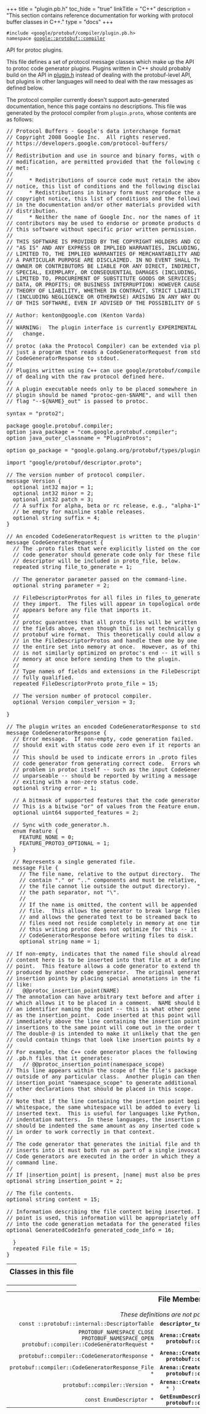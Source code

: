 +++
title = "plugin.pb.h"
toc_hide = "true"
linkTitle = "C++"
description = "This section contains reference documentation for working with protocol buffer classes in C++."
type = "docs"
+++

<p><code>#include &lt;google/protobuf/compiler/plugin.pb.h&gt;<br>namespace <a href="#google.protobuf.compiler">google::protobuf::compiler</a></code></p><p>API for protoc plugins.</p><p>This file defines a set of protocol message classes which make up the API to protoc code generator plugins.  Plugins written in C++ should probably build on the API in <a href="google.protobuf.compiler.plugin">plugin.h</a> instead of dealing with the protobuf-level API, but plugins in other languages will need to deal with the raw messages as defined below.</p><p>The protocol compiler currently doesn't support auto-generated documentation, hence this page contains no descriptions.  This file was generated by the protocol compiler from <code>plugin.proto</code>, whose contents are as follows:</p>

<pre>// Protocol Buffers - Google's data interchange format
// Copyright 2008 Google Inc.  All rights reserved.
// https://developers.google.com/protocol-buffers/
//
// Redistribution and use in source and binary forms, with or without
// modification, are permitted provided that the following conditions are
// met:
//
//     * Redistributions of source code must retain the above copyright
// notice, this list of conditions and the following disclaimer.
//     * Redistributions in binary form must reproduce the above
// copyright notice, this list of conditions and the following disclaimer
// in the documentation and/or other materials provided with the
// distribution.
//     * Neither the name of Google Inc. nor the names of its
// contributors may be used to endorse or promote products derived from
// this software without specific prior written permission.
//
// THIS SOFTWARE IS PROVIDED BY THE COPYRIGHT HOLDERS AND CONTRIBUTORS
// "AS IS" AND ANY EXPRESS OR IMPLIED WARRANTIES, INCLUDING, BUT NOT
// LIMITED TO, THE IMPLIED WARRANTIES OF MERCHANTABILITY AND FITNESS FOR
// A PARTICULAR PURPOSE ARE DISCLAIMED. IN NO EVENT SHALL THE COPYRIGHT
// OWNER OR CONTRIBUTORS BE LIABLE FOR ANY DIRECT, INDIRECT, INCIDENTAL,
// SPECIAL, EXEMPLARY, OR CONSEQUENTIAL DAMAGES (INCLUDING, BUT NOT
// LIMITED TO, PROCUREMENT OF SUBSTITUTE GOODS OR SERVICES; LOSS OF USE,
// DATA, OR PROFITS; OR BUSINESS INTERRUPTION) HOWEVER CAUSED AND ON ANY
// THEORY OF LIABILITY, WHETHER IN CONTRACT, STRICT LIABILITY, OR TORT
// (INCLUDING NEGLIGENCE OR OTHERWISE) ARISING IN ANY WAY OUT OF THE USE
// OF THIS SOFTWARE, EVEN IF ADVISED OF THE POSSIBILITY OF SUCH DAMAGE.

// Author: kenton@google.com (Kenton Varda)
//
// WARNING:  The plugin interface is currently EXPERIMENTAL and is subject to
//   change.
//
// protoc (aka the Protocol Compiler) can be extended via plugins.  A plugin is
// just a program that reads a CodeGeneratorRequest from stdin and writes a
// CodeGeneratorResponse to stdout.
//
// Plugins written using C++ can use google/protobuf/compiler/plugin.h instead
// of dealing with the raw protocol defined here.
//
// A plugin executable needs only to be placed somewhere in the path.  The
// plugin should be named "protoc-gen-$NAME", and will then be used when the
// flag "--${NAME}_out" is passed to protoc.

syntax = "proto2";

package google.protobuf.compiler;
option java_package = "com.google.protobuf.compiler";
option java_outer_classname = "PluginProtos";

option go_package = "google.golang.org/protobuf/types/pluginpb";

import "google/protobuf/descriptor.proto";

// The version number of protocol compiler.
message Version {
  optional int32 major = 1;
  optional int32 minor = 2;
  optional int32 patch = 3;
  // A suffix for alpha, beta or rc release, e.g., "alpha-1", "rc2". It should
  // be empty for mainline stable releases.
  optional string suffix = 4;
}

// An encoded CodeGeneratorRequest is written to the plugin's stdin.
message CodeGeneratorRequest {
  // The .proto files that were explicitly listed on the command-line.  The
  // code generator should generate code only for these files.  Each file's
  // descriptor will be included in proto_file, below.
  repeated string file_to_generate = 1;

  // The generator parameter passed on the command-line.
  optional string parameter = 2;

  // FileDescriptorProtos for all files in files_to_generate and everything
  // they import.  The files will appear in topological order, so each file
  // appears before any file that imports it.
  //
  // protoc guarantees that all proto_files will be written after
  // the fields above, even though this is not technically guaranteed by the
  // protobuf wire format.  This theoretically could allow a plugin to stream
  // in the FileDescriptorProtos and handle them one by one rather than read
  // the entire set into memory at once.  However, as of this writing, this
  // is not similarly optimized on protoc's end -- it will store all fields in
  // memory at once before sending them to the plugin.
  //
  // Type names of fields and extensions in the FileDescriptorProto are always
  // fully qualified.
  repeated FileDescriptorProto proto_file = 15;

  // The version number of protocol compiler.
  optional Version compiler_version = 3;

}

// The plugin writes an encoded CodeGeneratorResponse to stdout.
message CodeGeneratorResponse {
  // Error message.  If non-empty, code generation failed.  The plugin process
  // should exit with status code zero even if it reports an error in this way.
  //
  // This should be used to indicate errors in .proto files which prevent the
  // code generator from generating correct code.  Errors which indicate a
  // problem in protoc itself -- such as the input CodeGeneratorRequest being
  // unparseable -- should be reported by writing a message to stderr and
  // exiting with a non-zero status code.
  optional string error = 1;

  // A bitmask of supported features that the code generator supports.
  // This is a bitwise "or" of values from the Feature enum.
  optional uint64 supported_features = 2;

  // Sync with code_generator.h.
  enum Feature {
    FEATURE_NONE = 0;
    FEATURE_PROTO3_OPTIONAL = 1;
  }

  // Represents a single generated file.
  message File {
    // The file name, relative to the output directory.  The name must not
    // contain "." or ".." components and must be relative, not be absolute (so,
    // the file cannot lie outside the output directory).  "/" must be used as
    // the path separator, not "\".
    //
    // If the name is omitted, the content will be appended to the previous
    // file.  This allows the generator to break large files into small chunks,
    // and allows the generated text to be streamed back to protoc so that large
    // files need not reside completely in memory at one time.  Note that as of
    // this writing protoc does not optimize for this -- it will read the entire
    // CodeGeneratorResponse before writing files to disk.
    optional string name = 1;

// If non-empty, indicates that the named file should already exist, and the
// content here is to be inserted into that file at a defined insertion
// point.  This feature allows a code generator to extend the output
// produced by another code generator.  The original generator may provide
// insertion points by placing special annotations in the file that look
// like:
//   @@protoc_insertion_point(NAME)
// The annotation can have arbitrary text before and after it on the line,
// which allows it to be placed in a comment.  NAME should be replaced with
// an identifier naming the point -- this is what other generators will use
// as the insertion_point.  Code inserted at this point will be placed
// immediately above the line containing the insertion point (thus multiple
// insertions to the same point will come out in the order they were added).
// The double-@ is intended to make it unlikely that the generated code
// could contain things that look like insertion points by accident.
//
// For example, the C++ code generator places the following line in the
// .pb.h files that it generates:
//   // @@protoc_insertion_point(namespace_scope)
// This line appears within the scope of the file's package namespace, but
// outside of any particular class.  Another plugin can then specify the
// insertion_point "namespace_scope" to generate additional classes or
// other declarations that should be placed in this scope.
//
// Note that if the line containing the insertion point begins with
// whitespace, the same whitespace will be added to every line of the
// inserted text.  This is useful for languages like Python, where
// indentation matters.  In these languages, the insertion point comment
// should be indented the same amount as any inserted code will need to be
// in order to work correctly in that context.
//
// The code generator that generates the initial file and the one which
// inserts into it must both run as part of a single invocation of protoc.
// Code generators are executed in the order in which they appear on the
// command line.
//
// If |insertion_point| is present, |name| must also be present.
optional string insertion_point = 2;

// The file contents.
optional string content = 15;

// Information describing the file content being inserted. If an insertion
// point is used, this information will be appropriately offset and inserted
// into the code generation metadata for the generated files.
optional GeneratedCodeInfo generated_code_info = 16;

  }
  repeated File file = 15;
}
</pre><table width="100%"><tr><th colspan="2"><h3 style="margin-top: 4px">Classes in this file</h3></th></tr></table><table><tr><th colspan="2"><h3 style="margin-top: 4px">File Members</h3><div style="font-style: italic; font-weight: normal;">These definitions are not part of any class.</div></th></tr><tr><td style="border-right-width: 0px; text-align: right;"><code>const ::protobuf::internal::DescriptorTable</code></td><td style="border-left-width: 0px"id="descriptor_table_google_2fprotobuf_2fcompiler_2fplugin_2eproto"><div style="padding-left: 16px; text-indent: -16px"><code><b>descriptor_table_google_2fprotobuf_2fcompiler_2fplugin_2eproto</b></code></div></td></tr><tr><td style="border-right-width: 0px; text-align: right;"><code>PROTOBUF_NAMESPACE_CLOSE PROTOBUF_NAMESPACE_OPEN protobuf::compiler::CodeGeneratorRequest *</code></td><td style="border-left-width: 0px"id="Arena::CreateMaybeMessage< protobuf::compiler::CodeGeneratorRequest >"><div style="padding-left: 16px; text-indent: -16px"><code><b>Arena::CreateMaybeMessage< protobuf::compiler::CodeGeneratorRequest ></b>(Arena * )</code></div></td></tr><tr><td style="border-right-width: 0px; text-align: right;"><code>protobuf::compiler::CodeGeneratorResponse *</code></td><td style="border-left-width: 0px"id="Arena::CreateMaybeMessage< protobuf::compiler::CodeGeneratorResponse >"><div style="padding-left: 16px; text-indent: -16px"><code><b>Arena::CreateMaybeMessage< protobuf::compiler::CodeGeneratorResponse ></b>(Arena * )</code></div></td></tr><tr><td style="border-right-width: 0px; text-align: right;"><code>protobuf::compiler::CodeGeneratorResponse_File *</code></td><td style="border-left-width: 0px"id="Arena::CreateMaybeMessage< protobuf::compiler::CodeGeneratorResponse_File >"><div style="padding-left: 16px; text-indent: -16px"><code><b>Arena::CreateMaybeMessage< protobuf::compiler::CodeGeneratorResponse_File ></b>(Arena * )</code></div></td></tr><tr><td style="border-right-width: 0px; text-align: right;"><code>protobuf::compiler::Version *</code></td><td style="border-left-width: 0px"id="Arena::CreateMaybeMessage< protobuf::compiler::Version >"><div style="padding-left: 16px; text-indent: -16px"><code><b>Arena::CreateMaybeMessage< protobuf::compiler::Version ></b>(Arena * )</code></div></td></tr><tr><td style="border-right-width: 0px; text-align: right;"><code>const EnumDescriptor *</code></td><td style="border-left-width: 0px"id="GetEnumDescriptor< protobuf::compiler::CodeGeneratorResponse_Feature >"><div style="padding-left: 16px; text-indent: -16px"><code><b>GetEnumDescriptor< protobuf::compiler::CodeGeneratorResponse_Feature ></b>()</code></div></td></tr></table>
